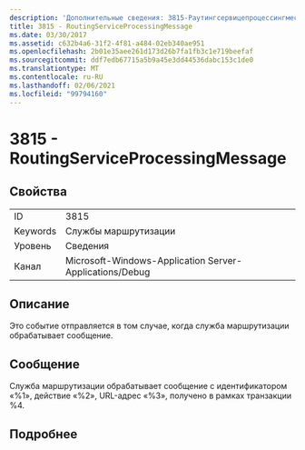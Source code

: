 ```yaml
---
description: 'Дополнительные сведения: 3815-Раутингсервицепроцессингмессаже'
title: 3815 - RoutingServiceProcessingMessage
ms.date: 03/30/2017
ms.assetid: c632b4a6-31f2-4f81-a484-02eb340ae951
ms.openlocfilehash: 2b01e35aee261d173d26b7fa1fb3c1e719beefaf
ms.sourcegitcommit: ddf7edb67715a5b9a45e3dd44536dabc153c1de0
ms.translationtype: MT
ms.contentlocale: ru-RU
ms.lasthandoff: 02/06/2021
ms.locfileid: "99794160"
---
```

# <a name="3815---routingserviceprocessingmessage"></a>3815 - RoutingServiceProcessingMessage

## <a name="properties"></a>Свойства  
  
|||  
|-|-|  
|ID|3815|  
|Keywords|Службы маршрутизации|  
|Уровень|Сведения|  
|Канал|Microsoft-Windows-Application Server-Applications/Debug|  
  
## <a name="description"></a>Описание  

 Это событие отправляется в том случае, когда служба маршрутизации обрабатывает сообщение.  
  
## <a name="message"></a>Сообщение  

 Служба маршрутизации обрабатывает сообщение с идентификатором «%1», действие «%2», URL-адрес «%3», получено в рамках транзакции %4.  
  
## <a name="details"></a>Подробнее
